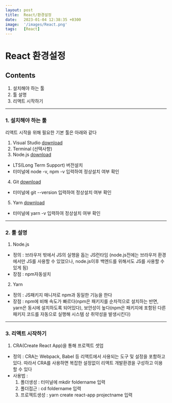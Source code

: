 ```yaml
---
layout: post
title:  React/환경설정
date:   2023-01-04 12:38:35 +0300
image:  '/images/React.png'
tags:   [React]
---
```


# React 환경설정

## Contents <br/>
1. 설치해야 하는 툴 <br/>
2. 툴 설명 <br/>
3. 리액트 시작하기 <br/>

___

### 1. 설치해야 하는 툴
리액트 시작을 위해 필요한 기본 툴은 아래와 같다 <br/>
1. Visual Studio [download](https://code.visualstudio.com/)<br/>
2. Terminal (선택사항)<br/>
3. Node.js [download](https://nodejs.org/en/)<br/>
  - LTS(Long Term Support) 버전설치<br/>
  - 터미널에 node -v, npm -v 입력하여 정상설치 여부 확인<br/>
4. Git [download](https://git-scm.com/)<br/>
  - 터미널에 git --version 입력하여 정상설치 여부 확인<br/>
5. Yarn [download](https://yarnpkg.com/)<br/>
  - 터미널에 yarn -v 입력하여 정상설치 여부 확인<br/>

___

### 2. 툴 설명
1. Node.js <br/>
  - 정의 : 브라우저 밖에서 JS의 실행을 돕는 JS런타임 (node.js전에는 브라우저 환경에서만 JS를 사용할 수 있었으나, node.js이후 백엔드를 위해서도 JS를 사용할 수 있게 됨)
  - 장점 : npm자동설치 
2. Yarn <br/>
  - 정의 : JS패키지 매니저로 npm과 동일한 기능을 한다
  - 장점 : npm에 비해 속도가 빠르다(npm은 패키지를 순차적으로 설치하는 반면, yarn은 동시에 설치하도록 되어있다), 보안성이 높다(npm은 패키지에 포함된 다른 패키지 코드를 자동으로 실행해 시스템 상 취약성을 발생시킨다)

___

### 3. 리액트 시작하기
1. CRA(Create React App)을 통해 프로젝트 셋업
  - 정의 : CRA는 Webpack, Babel 등 리액트에서 사용되는 도구 및 설정을 포함하고 있다. 따라서 CRA를 사용하면 복잡한 설정없이 리액트 개발환경을 구성하고 이용할 수 있다
  - 사용법 : 
    1. 폴더생성 : 터미널에 mkdir foldername 입력
    2. 폴더접근 : cd foldername 입력
    3. 프로젝트생성 : yarn create react-app projectname 입력